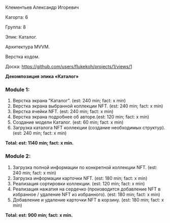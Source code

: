 Клементьев Александр Игоревич

Кагорта: 6

Группа: 8

Эпик: Каталог.

Архитектура MVVM.

Верстка кодом.

Доска: https://github.com/users/flukekoh/projects/1/views/1

**Декомпозиция эпика «Каталог»**

### Module 1:
1. Верстка экрана "Каталог". (est: 240 min; fact: x min)
2. Верстка экрана выбранной коллекции NFT. (est: 240 min; fact: x min)
3. Верстка ячейки NFT. (est: 240 min; fact: x min)
4. Верстка экрана подробнее об авторе.(est: 120 min; fact: x min)
5. Создание модели Каталог. (est: 60 min; fact: x min)
6. Загрузка каталога NFT коллекции (создание необходимых структур). (est: 240 min; fact: x min)

**Total: est: 1140 min; fact: x min.**

### Module 2:
1. Загрузка полной информации по конкретной коллекции NFT. (est: 240 min; fact: x min)
2. Загрузка информации карточки NFT. (est: 180 min; fact: x min)
3. Реализация сортировки коллекции. (est: 120 min; fact: x min)
4. Реализация нажатия на сердечко (производится добавление NFT в избранное / удаление NFT из избранного). (est: 180 min; fact: x min)
5. Добавление и удаление карточки NFT в корзину. (est: 180 min; fact: x min)

**Total: est: 900 min; fact: x min.**




